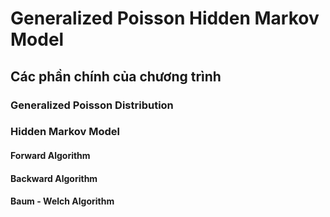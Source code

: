 # Generalized Poisson Hidden Markov Model

## Các phần chính của chương trình

### Generalized Poisson Distribution

### Hidden Markov Model

#### Forward Algorithm

#### Backward Algorithm

#### Baum - Welch Algorithm